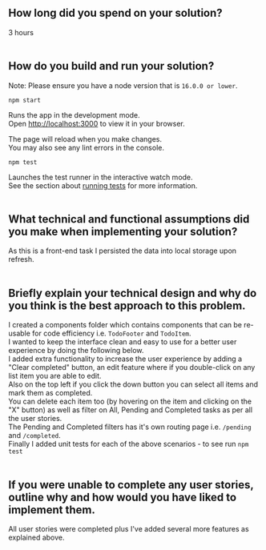 ## How long did you spend on your solution?
3 hours
<br />
<br />

## How do you build and run your solution?
Note: Please ensure you have a node version that is `16.0.0 or lower`.

`npm start`

Runs the app in the development mode.\
Open [http://localhost:3000](http://localhost:3000) to view it in your browser.

The page will reload when you make changes.\
You may also see any lint errors in the console.

`npm test`

Launches the test runner in the interactive watch mode.\
See the section about [running tests](https://facebook.github.io/create-react-app/docs/running-tests) for more information.
<br />
<br />

## What technical and functional assumptions did you make when implementing your solution?
As this is a front-end task I persisted the data into local storage upon refresh.
<br />
<br />

## Briefly explain your technical design and why do you think is the best approach to this problem.
I created a components folder which contains components that can be re-usable for code efficiency i.e. `TodoFooter` and `TodoItem`.<br/>
I wanted to keep the interface clean and easy to use for a better user experience by doing the following below.<br/>
I added extra functionality to increase the user experience by adding a "Clear completed" button, an edit feature where if you double-click on any list item you are able to edit. <br/> Also on the top left if you click the down button you can select all items and mark them as completed.<br/>  You can delete each item too (by hovering on the item and clicking on the "X" button) as well as filter on All, Pending and Completed tasks as per all the user stories.<br/>
The Pending and Completed filters has it's own routing page i.e. `/pending` and `/completed`.<br/>
Finally I added unit tests for each of the above scenarios - to see run `npm test`
<br />
<br />

## If you were unable to complete any user stories, outline why and how would you have liked to implement them.
All user stories were completed plus I've added several more features as explained above.